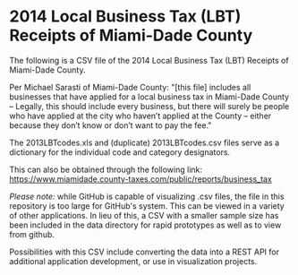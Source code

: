 # 2014 Local Business Tax (LBT) Receipts of Miami-Dade County

The following is a CSV file of the 2014 Local Business Tax (LBT) Receipts of Miami-Dade County. 

Per Michael Sarasti of Miami-Dade County: "[this file] includes all businesses that have applied for a local business tax in Miami-Dade County – Legally, this should include every business, but there will surely be people who have applied at the city who haven’t applied at the County – either because they don’t know or don’t want to pay the fee."

The 2013LBTcodes.xls and (duplicate) 2013LBTcodes.csv files serve as a dictionary for the individual code and category designators.

This can also be obtained through the following link:
https://www.miamidade.county-taxes.com/public/reports/business_tax

_Please note:_ while GitHub is capable of visualizing .csv files, the file in this repository is too large for GitHub's system. This can be viewed in a variety of other applications. 
In lieu of this, a CSV with a smaller sample size has been included in the data directory for rapid prototypes as well as to view from github.

Possibilities with this CSV include converting the data into a REST API for additional application development, or use in visualization projects.